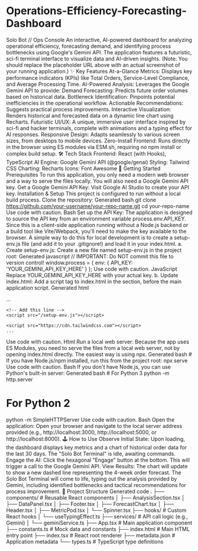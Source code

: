 # Operations-Efficiency-Forecasting-Dashboard
Solo Bot // Ops Console
An interactive, AI-powered dashboard for analyzing operational efficiency, forecasting demand, and identifying process bottlenecks using Google's Gemini API. The application features a futuristic, sci-fi terminal interface to visualize data and AI-driven insights.
(Note: You should replace the placeholder URL above with an actual screenshot of your running application.)
✨ Key Features
At-a-Glance Metrics: Displays key performance indicators (KPIs) like Total Orders, Service-Level Compliance, and Average Processing Time.
AI-Powered Analysis: Leverages the Google Gemini API to provide:
Demand Forecasting: Predicts future order volumes based on historical data.
Bottleneck Identification: Pinpoints potential inefficiencies in the operational workflow.
Actionable Recommendations: Suggests practical process improvements.
Interactive Visualization: Renders historical and forecasted data on a dynamic line chart using Recharts.
Futuristic UI/UX: A unique, immersive user interface inspired by sci-fi and hacker terminals, complete with animations and a typing effect for AI responses.
Responsive Design: Adapts seamlessly to various screen sizes, from desktops to mobile devices.
Zero-Install Frontend: Runs directly in the browser using ES modules via ESM.sh, requiring no npm install or complex build setup.
🛠️ Tech Stack
Frontend: React (with Hooks), TypeScript
AI Engine: Google Gemini API (@google/genai)
Styling: Tailwind CSS
Charting: Recharts
Icons: Font Awesome
🚀 Getting Started
Prerequisites
To run this application, you only need a modern web browser and a way to serve the files locally. You will also need a Google Gemini API key.
Get a Google Gemini API Key:
Visit Google AI Studio to create your API key.
Installation & Setup
This project is configured to run without a local build process.
Clone the repository:
Generated bash
git clone https://github.com/your-username/your-repo-name.git
cd your-repo-name
Use code with caution.
Bash
Set up the API Key:
The application is designed to source the API key from an environment variable process.env.API_KEY. Since this is a client-side application running without a Node.js backend or a build tool like Vite/Webpack, you'll need to make the key available to the browser.
A simple way to do this for local development is to create a setup-env.js file (and add it to your .gitignore!) and load it in your index.html.
a. Create setup-env.js:
Create a new file named setup-env.js in the project root:
Generated javascript
// IMPORTANT: Do NOT commit this file to version control!
window.process = {
  env: {
    API_KEY: 'YOUR_GEMINI_API_KEY_HERE'
  }
};
Use code with caution.
JavaScript
Replace YOUR_GEMINI_API_KEY_HERE with your actual key.
b. Update index.html:
Add a script tag to index.html in the <head> section, before the main application script.
Generated html
<head>
    <meta charset="UTF-8" />
    ...
    <title>Operations Efficiency & Forecasting Dashboard</title>
    
    <!-- Add this line -->
    <script src="/setup-env.js"></script>
    
    <script src="https://cdn.tailwindcss.com"></script>
    ...
</head>
Use code with caution.
Html
Run a local web server:
Because the app uses ES Modules, you need to serve the files from a local web server, not by opening index.html directly. The easiest way is using npx.
Generated bash
# If you have Node.js/npm installed, run this from the project root:
npx serve
Use code with caution.
Bash
If you don't have Node.js, you can use Python's built-in server:
Generated bash
# For Python 3
python -m http.server

# For Python 2
python -m SimpleHTTPServer
Use code with caution.
Bash
Open the application:
Open your browser and navigate to the local server address provided (e.g., http://localhost:3000, http://localhost:5000, or http://localhost:8000).
🕹️ How to Use
Observe Initial State: Upon loading, the dashboard displays key metrics and a chart of historical order data for the last 30 days. The "Solo Bot Terminal" is idle, awaiting commands.
Engage the AI: Click the hexagonal "Engage" button at the bottom. This will trigger a call to the Google Gemini API.
View Results:
The chart will update to show a new dashed line representing the 4-week order forecast.
The Solo Bot Terminal will come to life, typing out the analysis provided by Gemini, including identified bottlenecks and tactical recommendations for process improvement.
📁 Project Structure
Generated code
.
├── components/         # Reusable React components
│   ├── AnalysisSection.tsx
│   ├── DataPanel.tsx
│   ├── Footer.tsx
│   ├── ForecastChart.tsx
│   ├── Header.tsx
│   ├── MetricPod.tsx
│   └── Spinner.tsx
├── hooks/              # Custom React hooks
│   └── useTypingEffect.ts
├── services/           # API call logic (e.g., Gemini)
│   └── geminiService.ts
├── App.tsx             # Main application component
├── constants.ts        # Mock data and constants
├── index.html          # Main HTML entry point
├── index.tsx           # React root renderer
├── metadata.json       # Application metadata
└── types.ts            # TypeScript type definitions
